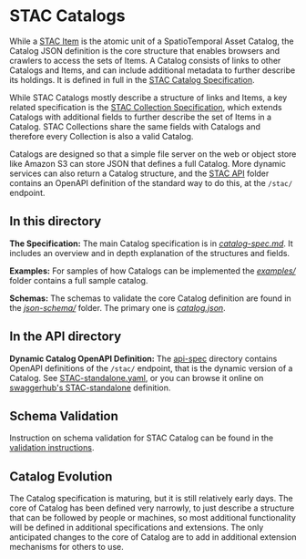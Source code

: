 # STAC Catalogs

While a [STAC Item](../item-spec/item-spec.md) is the atomic unit of a SpatioTemporal Asset Catalog,
the Catalog JSON definition is the core structure that enables browsers and crawlers to access
the sets of Items. A Catalog consists of links to other Catalogs and Items, and can include
additional metadata to further describe its holdings. It is defined in full in the 
[STAC Catalog Specification](catalog-spec.md).

While STAC Catalogs mostly describe a structure of links and Items, a key related specification is the [STAC Collection Specification](../collection-spec/),
which extends Catalogs with additional fields to further describe the set of Items in a Catalog. STAC Collections share the same 
fields with Catalogs and therefore every Collection is also a valid Catalog.

Catalogs are designed so that a simple file server on the web or object store like Amazon S3 can store JSON that defines a 
full Catalog. More dynamic services can also return a Catalog structure, and the [STAC API](../api-spec/) folder contains 
an OpenAPI definition of the standard way to do this, at the `/stac/` endpoint. 

## In this directory

**The Specification:** The main Catalog specification is in *[catalog-spec.md](catalog-spec.md)*.
It includes an overview and in depth explanation of the structures and fields.

**Examples:** For samples of how Catalogs can be implemented the *[examples/](examples/)* folder
contains a full sample catalog. 

**Schemas:** The schemas to validate the core Catalog definition are found in the *[json-schema/](json-schema/)* folder.
The primary one is *[catalog.json](json-schema/catalog.json)*.

## In the API directory

**Dynamic Catalog OpenAPI Definition:** The [api-spec](../api-spec) directory contains OpenAPI definitions of the `/stac/`
endpoint, that is the dynamic version of a Catalog. See [STAC-standalone.yaml](../api-spec/STAC-standalone.yaml), or you can
browse it online on [swaggerhub's STAC-standalone](https://app.swaggerhub.com/apis/cholmesgeo/STAC-standalone/0.6.0-beta#/STAC/get_stac) definition.

## Schema Validation

Instruction on schema validation for STAC Catalog can be found in the [validation instructions](validation/README.md).


## Catalog Evolution 

The Catalog specification is maturing, but it is still relatively early days. The core of Catalog has been defined very
narrowly, to just describe a structure that can be followed by people or machines, so most additional functionality will
be defined in additional specifications and extensions. The only anticipated changes to the core of Catalog are to add in
additional extension mechanisms for others to use.


